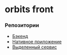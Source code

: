 # orbits front
### Репозитории
- [Бэкенд](https://github.com/pluxaaa/orbits-back)
- [Нативное приложение](https://github.com/pluxaaa/orbits-native)
- [Выделенный сервис](https://github.com/pluxaaa/orbits-async)
